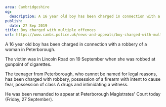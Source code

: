 ```yaml
area: Cambridgeshire
og:
  description: A 16 year old boy has been charged in connection with a robbery of a woman in Peterborough.
publish:
  date: 27 Sep 2019
title: Boy charged with multiple offences
url: https://www.cambs.police.uk/news-and-appeals/boy-charged-with-multiple-offences
```

A 16 year old boy has been charged in connection with a robbery of a woman in Peterborough.

The victim was in Lincoln Road on 19 September when she was robbed at gunpoint of cigarettes.

The teenager from Peterborough, who cannot be named for legal reasons, has been charged with robbery, possession of a firearm with intent to cause fear, possession of class A drugs and intimidating a witness.

He was been remanded to appear at Peterborough Magistrates' Court today (Friday, 27 September).
